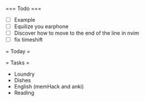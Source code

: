 === Todo ===
- [ ] Example
- [ ] Equilize you earphone
- [ ] Discover how to move to the end of the line in nvim
- [ ] fix timeshift

= Today =

= Tasks = 
- Loundry
- Dishes
- English (memHack and anki)
- Reading
